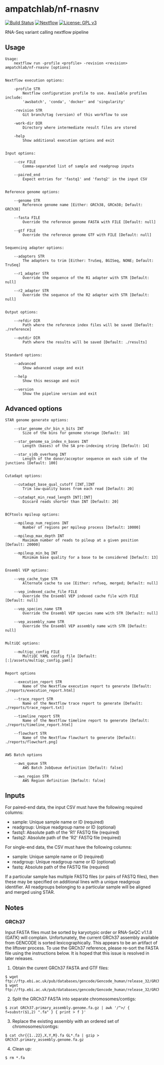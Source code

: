 # ampatchlab/nf-rnasnv

[![Build Status](https://codebuild.ap-southeast-2.amazonaws.com/badges?uuid=eyJlbmNyeXB0ZWREYXRhIjoicDJIMmhoK3JibzFVVUxwOXBDcXlISk5qV0tGRmYrZVZzUlVRS1VNZlh2VW9tWlpBeis5Q2VJb2piUy85WngrbHZYK0JzaVZySVExbkVuQ25WOFoyNGJ3PSIsIml2UGFyYW1ldGVyU3BlYyI6InFWWWxQVTBwQ2RYeUpBazMiLCJtYXRlcmlhbFNldFNlcmlhbCI6MX0%3D&branch=master)](https://ap-southeast-2.console.aws.amazon.com/codesuite/codebuild/projects/nf-rnasnv/history)
[![Nextflow](https://img.shields.io/badge/nextflow-%E2%89%A519.10.0-brightgreen.svg)](https://www.nextflow.io/)
[![License: GPL v3](https://img.shields.io/badge/License-GPL%20v3-blue.svg)](https://www.gnu.org/licenses/gpl-3.0)

RNA-Seq variant calling nextflow pipeline

## Usage

```
Usage:
    nextflow run -profile <profile> -revision <revision> ampatchlab/nf-rnasnv [options]


Nextflow execution options:

    -profile STR
        Nextflow configuration profile to use. Available profiles include:
        'awsbatch', 'conda', 'docker' and 'singularity'

    -revision STR
        Git branch/tag (version) of this workflow to use

    -work-dir DIR
        Directory where intermediate result files are stored

    -help
        Show additional execution options and exit


Input options:

    --csv FILE
        Comma-separated list of sample and readgroup inputs

    --paired_end
        Expect entries for 'fastq1' and 'fastq2' in the input CSV


Reference genome options:

    --genome STR
        Reference genome name [Either: GRCh38, GRCm38; Default: GRCh38]

    --fasta FILE
        Override the reference genome FASTA with FILE [Default: null]

    --gtf FILE
        Override the reference genome GTF with FILE [Default: null]


Sequencing adapter options:

    --adapters STR
        The adapters to trim [Either: TruSeq, BGISeq, NONE; Default: TruSeq]

    --r1_adapter STR
        Override the sequence of the R1 adapter with STR [Default: null]

    --r2_adapter STR
        Override the sequence of the R2 adapter with STR [Default: null]


Output options:

    --refdir DIR
        Path where the reference index files will be saved [Default: ./reference]

    --outdir DIR
        Path where the results will be saved [Default: ./results]


Standard options:

    --advanced
        Show advanced usage and exit

    --help
        Show this message and exit

    --version
        Show the pipeline version and exit
```

## Advanced options

```
STAR genome generate options:

    --star_genome_chr_bin_n_bits INT
        Size of the bins for genome storage [Default: 18]

    --star_genome_sa_index_n_bases INT
        Length (bases) of the SA pre-indexing string [Default: 14]

    --star_sjdb_overhang INT
        Length of the donor/acceptor sequence on each side of the junctions [Default: 100]


Cutadapt options:

    --cutadapt_base_qual_cutoff [INT,]INT
        Trim low-quality bases from each read [Default: 20]

    --cutadapt_min_read_length INT[:INT]
        Discard reads shorter than INT [Default: 20]


BCFtools mpileup options:

    --mpileup_num_regions INT
        Number of regions per mpileup process [Default: 10000]

    --mpileup_max_depth INT
        Maximum number of reads to pileup at a given position [Default: 20000]

    --mpileup_min_bq INT
        Minimum base quality for a base to be considered [Default: 13]


Ensembl VEP options:

    --vep_cache_type STR
        Alternate cache to use [Either: refseq, merged; Default: null]

    --vep_indexed_cache_file FILE
        Override the Ensembl VEP indexed cache file with FILE [Default: null]

    --vep_species_name STR
        Override the Ensembl VEP species name with STR [Default: null]

    --vep_assembly_name STR
        Override the Ensembl VEP assembly name with STR [Default: null]


MultiQC options:

    --multiqc_config FILE
        MultiQC YAML config file [Default: [:]/assets/multiqc_config.yaml]


Report options

    --execution_report STR
        Name of the Nextflow execution report to generate [Default: ./reports/execution_report.html]

    --trace_report STR
        Name of the Nextflow trace report to generate [Default: ./reports/trace_report.txt]

    --timeline_report STR
        Name of the Nextflow timeline report to generate [Default: ./reports/timeline_report.html]

    --flowchart STR
        Name of the Nextflow flowchart to generate [Default: ./reports/flowchart.png]


AWS Batch options

    --aws_queue STR
        AWS Batch JobQueue definition [Default: false]

    --aws_region STR
        AWS Region definition [Default: false]
```

## Inputs

For paired-end data, the input CSV must have the following required columns:

 * sample: Unique sample name or ID (required)
 * readgroup: Unique readgroup name or ID (optional)
 * fastq1: Absolute path of the 'R1' FASTQ file (required)
 * fastq2: Absolute path of the 'R2' FASTQ file (required)

For single-end data, the CSV must have the following columns:

 * sample: Unique sample name or ID (required)
 * readgroup: Unique readgroup name or ID (optional)
 * fastq: Absolute path of the FASTQ file (required)

If a particular sample has multiple FASTQ files (or pairs of FASTQ files), then these may
be specified on additional lines with a unique readgroup identifier. All readgroups belonging
to a particular sample will be aligned and merged using STAR.

## Notes

### GRCh37

Input FASTA files must be sorted by karyotypic order or RNA-SeQC v1.1.8 (GATK) will complain.
Unfortunately, the current GRCh37 assembly available from GENCODE is sorted lexicographically.
This appears to be an artifact of the liftover process. To use the GRCh37 reference, please
re-sort the FASTA file using the instructions below. It is hoped that this issue is resolved
in later releases.

1. Obtain the curent GRCh37 FASTA and GTF files:
```
$ wget ftp://ftp.ebi.ac.uk/pub/databases/gencode/Gencode_human/release_32/GRCh37_mapping/GRCh37.primary_assembly.genome.fa.gz
$ wget ftp://ftp.ebi.ac.uk/pub/databases/gencode/Gencode_human/release_32/GRCh37_mapping/gencode.v32lift37.annotation.gtf.gz
```

2. Split the GRCh37 FASTA into separate chromosomes/contigs:
```
$ zcat GRCh37.primary_assembly.genome.fa.gz | awk '/^>/ { f=substr($1,2) ".fa" } { print > f }'
```

3. Replace the existing assembly with an ordered set of chromosomes/contigs:
```
$ cat chr{{1..22},X,Y,M}.fa GL*.fa | gzip > GRCh37.primary_assembly.genome.fa.gz
```

4. Clean up:
```
$ rm *.fa
```
